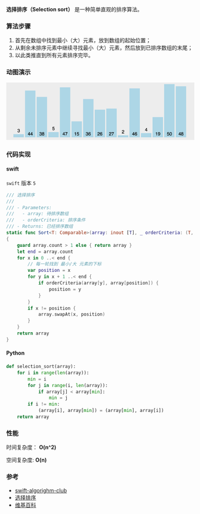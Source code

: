 
**选择排序（Selection sort）** 是一种简单直观的排序算法。

### 算法步骤

1. 首先在数组中找到最小（大）元素，放到数组的起始位置；
2. 从剩余未排序元素中继续寻找最小（大）元素，然后放到已排序数组的末尾；
3. 以此类推直到所有元素排序完毕。

### 动图演示

![选择排序](./images/selectionSort.gif)

### 代码实现

#### swift

`swift` 版本 `5`

```swift
/// 选择排序
///
/// - Parameters:
///   - array: 待排序数组
///   - orderCriteria: 排序条件
/// - Returns: 已经排序数组
static func Sort<T: Comparable>(array: inout [T], _ orderCriteria: (T, T) -> Bool) -> [T] 
{
    guard array.count > 1 else { return array }
    let end = array.count
    for x in 0 ..< end {
        // 每一轮找到 最小/大 元素的下标
        var position = x
        for y in x + 1 ..< end {
            if orderCriteria(array[y], array[position]) {
                position = y
            }
        }
        if x != position {
            array.swapAt(x, position)
        }
    }
    return array
}
```



#### Python

```python
def selection_sort(array):
    for i in range(len(array)):
        min = i
        for j in range(i, len(array)):
            if array[j] < array[min]:
                min = j
        if i != min:
            (array[i], array[min]) = (array[min], array[i])
    return array

```



### 性能

时间复杂度： **O(n^2)**

空间复杂度:  **O(n)**


### 参考

- [swift-algorighm-club](https://github.com/raywenderlich/swift-algorithm-club/tree/master/Selection%20Sort)
- [选择排序](https://www.runoob.com/w3cnote/selection-sort.html)
- [维基百科](https://zh.wikipedia.org/wiki/选择排序)
